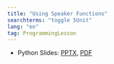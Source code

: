 ```yaml
---
title: "Using Speaker Functions"
searchterms: "toggle 5Unit"
lang: "en"
tag: ProgrammingLesson
---
```

 <ul>

 <li class="ng-binding">Python Slides:
 <a href="PyProgrammingLessons/SpeakerFunctions.pptx">PPTX</a>,
 <a href="PyProgrammingLessons/SpeakerFunctions.pdf">PDF</a>
 </li>
 </ul>
